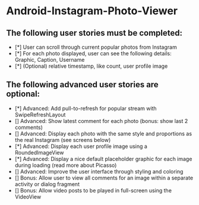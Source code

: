 # Android-Instagram-Photo-Viewer
## The following user stories must be completed:

- [*] User can scroll through current popular photos from Instagram 
- [*] For each photo displayed, user can see the following details: Graphic, Caption, Username 
- [*] (Optional) relative timestamp, like count, user profile image 

## The following advanced user stories are optional:

- [*] Advanced: Add pull-to-refresh for popular stream with SwipeRefreshLayout 
- [] Advanced: Show latest comment for each photo (bonus: show last 2 comments)
- [] Advanced: Display each photo with the same style and proportions as the real Instagram (see screens below)
- [*] Advanced: Display each user profile image using a RoundedImageView
- [*] Advanced: Display a nice default placeholder graphic for each image during loading (read more about Picasso)
- [] Advanced: Improve the user interface through styling and coloring
- [] Bonus: Allow user to view all comments for an image within a separate activity or dialog fragment 
- [] Bonus: Allow video posts to be played in full-screen using the VideoView 
